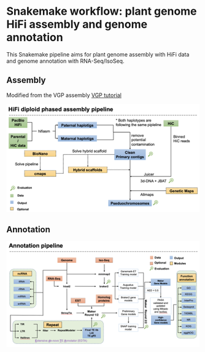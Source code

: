 # Snakemake workflow: plant genome HiFi assembly and genome annotation

This Snakemake pipeline aims for plant genome assembly with HiFi data and genome annotation with RNA-Seq/IsoSeq.


## Assembly

Modified from the VGP assembly [VGP tutorial](https://training.galaxyproject.org/training-material/topics/assembly/tutorials/vgp_genome_assembly/tutorial.html)

![Assembly](./images/Assembly.png)




## Annotation

![Annotation](./images/Annotation.png)

